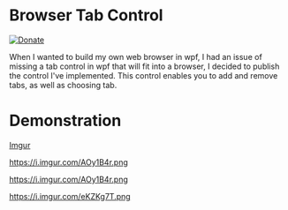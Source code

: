 # Browser Tab Control
[![Donate](https://img.shields.io/badge/Donate-PayPal-green.svg)](https://paypal.me/organic5?locale.x=en_US)

When I wanted to build my own web browser in wpf, I had an issue of missing a tab control in wpf that will fit into a browser, I decided to publish the control I've implemented. This control enables you to add and remove tabs, as well as choosing tab.

# Demonstration
[Imgur](https://i.imgur.com/mu9JNbD.png)

https://i.imgur.com/AOy1B4r.png

https://i.imgur.com/AOy1B4r.png

https://i.imgur.com/eKZKg7T.png
